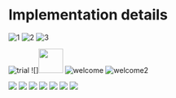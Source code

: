# Implementation details

![1](/doc/img/1.png)
![2](./img/2.png)
![3](./img/3.png)



![trial](./img/trial.png)
![]<img src="http://url.to/trial.png" width="48">
![welcome](./img/welcome.png)
![welcome2](./img/welcome2.png)

![](./img/radiobut1.png)
![](./img/radiobut2.png)
![](./img/chckbx1.png)
![](./img/chbox2.png)
![](./img/slider1.png)
![](./img/type.png)
![](./img/TMView.png)

